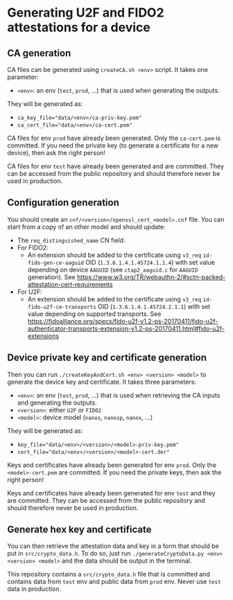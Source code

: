 # Generating U2F and FIDO2 attestations for a device


## CA generation

CA files can be generated using `createCA.sh <env>` script.
It takes one parameter:
- `<env>`: an env (`test`, `prod`, ...) that is used when generating the outputs.

They will be generated as:
- `ca_key_file="data/<env>/ca-priv-key.pem"`
- `ca_cert_file="data/<env>/ca-cert.pem"`

CA files for env `prod` have already been generated.
Only the `ca-cert.pem` is committed. If you need the private key (to generate a certificate for a new device), then ask the right person!

CA files for env `test` have already been generated and are committed.
They can be accessed from the public repository and should therefore never be used in production.


## Configuration generation

You should create an `cnf/<version>/openssl_cert_<model>.cnf` file.
You can start from a copy of an other model and should update:
- The `req_distinguished_name` CN field.
- For FIDO2:
	- An extension should be added to the certificate using `v3_req` `id-fido-gen-ce-aaguid` OID (`1.3.6.1.4.1.45724.1.1.4`) with set value depending on device `AAGUID` (see `ctap2_aaguid.c` for `AAGUID` generation). See https://www.w3.org/TR/webauthn-2/#sctn-packed-attestation-cert-requirements
- For U2F:
	- An extension should be added to the certificate using `v3_req` `id-fido-u2f-ce-transports` OID (`1.3.6.1.4.1.45724.2.1.1`) with set value depending on supported transports. See https://fidoalliance.org/specs/fido-u2f-v1.2-ps-20170411/fido-u2f-authenticator-transports-extension-v1.2-ps-20170411.html#fido-u2f-extensions


## Device private key and certificate generation

Then you can run `./createKeyAndCert.sh <env> <version> <model>` to generate the device key and certificate.
It takes three parameters:
- `<env>`: an env (`test`, `prod`, ...) that is used when retrieving the CA inputs and generating the outputs.
- `<version>`: either `U2F` or `FIDO2`
- `<model>`: device model (`nanos`, `nanosp`, `nanox`, ...)

They will be generated as:
- `key_file="data/<env>/<version>/<model>-priv-key.pem"`
- `cert_file="data/<env>/<version>/<model>-cert.der"`

Keys and certificates have already been generated for env `prod`.
Only the `<model>-cert.pem` are committed. If you need the private keys, then ask the right person!

Keys and certificates have already been generated for env `test` and they are committed.
They can be accessed from the public repository and should therefore never be used in production.


## Generate hex key and certificate

You can then retrieve the attestation data and key in a form that should be put in `src/crypto_data.h`.
To do so, just run `./generateCryptoData.py <env> <version> <model>` and the data should be output in the terminal.

This repository contains a `src/crypto_data.h` file that is committed and contains data from `test` env and public data from `prod` env.
Never use `test` data in production.
